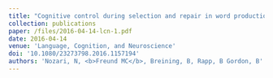 ```yaml
---
title: "Cognitive control during selection and repair in word production"
collection: publications
paper: /files/2016-04-14-lcn-1.pdf
date: 2016-04-14
venue: 'Language, Cognition, and Neuroscience'
doi: '10.1080/23273798.2016.1157194'
authors: 'Nozari, N, <b>Freund MC</b>, Breining, B, Rapp, B Gordon, B'
---
```

